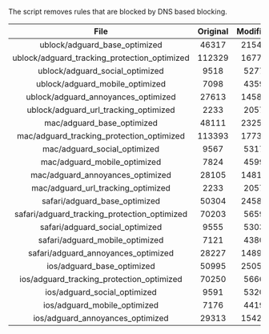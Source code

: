 The script removes rules that are blocked by DNS based blocking.


| File | Original | Modified |
|:----:|:-----:|:-----:|
| ublock/adguard_base_optimized | 46317 | 21542 |
| ublock/adguard_tracking_protection_optimized | 112329 | 16773 |
| ublock/adguard_social_optimized | 9518 | 5277 |
| ublock/adguard_mobile_optimized | 7098 | 4359 |
| ublock/adguard_annoyances_optimized | 27613 | 14581 |
| ublock/adguard_url_tracking_optimized | 2233 | 2057 |
| mac/adguard_base_optimized | 48111 | 23259 |
| mac/adguard_tracking_protection_optimized | 113393 | 17738 |
| mac/adguard_social_optimized | 9567 | 5317 |
| mac/adguard_mobile_optimized | 7824 | 4599 |
| mac/adguard_annoyances_optimized | 28105 | 14819 |
| mac/adguard_url_tracking_optimized | 2233 | 2057 |
| safari/adguard_base_optimized | 50304 | 24588 |
| safari/adguard_tracking_protection_optimized | 70203 | 5659 |
| safari/adguard_social_optimized | 9555 | 5303 |
| safari/adguard_mobile_optimized | 7121 | 4380 |
| safari/adguard_annoyances_optimized | 28227 | 14892 |
| ios/adguard_base_optimized | 50995 | 25051 |
| ios/adguard_tracking_protection_optimized | 70250 | 5666 |
| ios/adguard_social_optimized | 9591 | 5320 |
| ios/adguard_mobile_optimized | 7176 | 4419 |
| ios/adguard_annoyances_optimized | 29313 | 15425 |